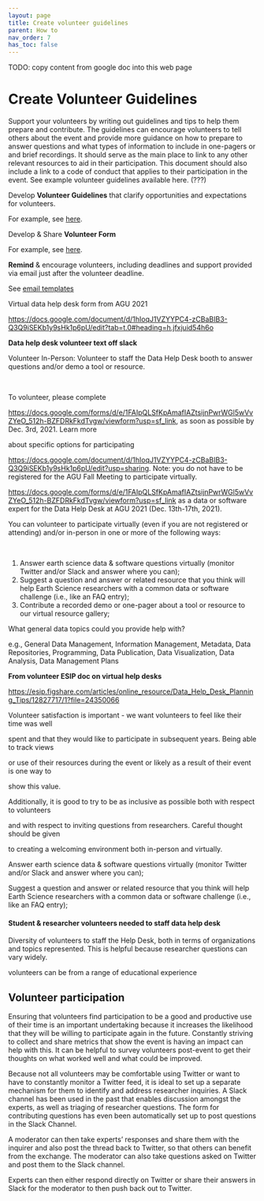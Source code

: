 ```yaml
---
layout: page
title: Create volunteer guidelines
parent: How to
nav_order: 7
has_toc: false
---
```


TODO: copy content from google doc into this web page

# Create Volunteer Guidelines

Support your volunteers by writing out guidelines and tips to help them prepare
and contribute. The guidelines can encourage volunteers to tell others about the
event and provide more guidance on how to prepare to answer questions and what
types of information to include in one-pagers or and brief recordings. It should
serve as the main place to link to any other relevant resources to aid in their
participation. This document should also include a link to a code of conduct
that applies to their participation in the event. See example volunteer
guidelines available here. (???)

Develop **Volunteer Guidelines** that clarify opportunities and expectations for
volunteers.

For example, see
[here](https://docs.google.com/document/u/0/d/1wYyoHB-COUNRKP7fyxB5jzLwvasnz4vDbL3_qV6xmks/edit).

Develop & Share **Volunteer Form**

For example, see [here](https://forms.gle/hqD78dHAEXSprxyQA).

**Remind** & encourage volunteers, including deadlines and support provided via
email just after the volunteer deadline.

See
[email templates](https://docs.google.com/document/u/0/d/1x_QkuryXYAPcrrmMFkfD3wYAe8b_xBUh5Cick3em2vQ/edit)

Virtual data help desk form from AGU 2021

<https://docs.google.com/document/d/1hIoqJ1VZYYPC4-zCBaBIB3-Q3Q9iSEKb1y9sHk1p6pU/edit?tab=t.0#heading=h.jfxjuid54h6o>

**Data help desk volunteer text off slack**

Volunteer In-Person: Volunteer to staff the Data Help Desk booth to answer
questions and/or demo a tool or resource.

&nbsp;

To volunteer, please complete

<https://docs.google.com/forms/d/e/1FAIpQLSfKpAmafIAZtsijnPwrWGl5wVvZYeO_512h-BZFDRkFkdTvgw/viewform?usp=sf_link>,
as soon as possible by Dec. 3rd, 2021. Learn more

about specific options for participating

<https://docs.google.com/document/d/1hIoqJ1VZYYPC4-zCBaBIB3-Q3Q9iSEKb1y9sHk1p6pU/edit?usp=sharing>.
Note: you do not have to be registered for the AGU Fall Meeting to participate
virtually.

<https://docs.google.com/forms/d/e/1FAIpQLSfKpAmafIAZtsijnPwrWGl5wVvZYeO_512h-BZFDRkFkdTvgw/viewform?usp=sf_link>
as a data or software expert for the Data Help Desk at AGU 2021 (Dec. 13th-17th,
2021).

You can volunteer to participate virtually (even if you are not registered or
attending) and/or in-person in one or more of the following ways:

&nbsp;

1. Answer earth science data & software questions virtually (monitor Twitter
   and/or Slack and answer where you can);
2. Suggest a question and answer or related resource that you think will help
   Earth Science researchers with a common data or software challenge (i.e.,
   like an FAQ entry);
3. Contribute a recorded demo or one-pager about a tool or resource to our
   virtual resource gallery;

What general data topics could you provide help with?

e.g., General Data Management, Information Management, Metadata, Data
Repositories, Programming, Data Publication, Data Visualization, Data Analysis,
Data Management Plans

**From volunteer ESIP doc on virtual help desks**

<https://esip.figshare.com/articles/online_resource/Data_Help_Desk_Planning_Tips/12827717/1?file=24350066>

Volunteer satisfaction is important - we want volunteers to feel like their time
was well

spent and that they would like to participate in subsequent years. Being able to
track views

or use of their resources during the event or likely as a result of their event
is one way to

show this value.

Additionally, it is good to try to be as inclusive as possible both with respect
to volunteers

and with respect to inviting questions from researchers. Careful thought should
be given

to creating a welcoming environment both in-person and virtually.

Answer earth science data & software questions virtually (monitor Twitter and/or
Slack and answer where you can);

Suggest a question and answer or related resource that you think will help Earth
Science researchers with a common data or software challenge (i.e., like an FAQ
entry);

#### **Student & researcher volunteers needed to staff data help desk**

Diversity of volunteers to staff the Help Desk, both in terms of organizations
and topics represented. This is helpful because researcher questions can vary
widely.

volunteers can be from a range of educational experience

## Volunteer participation

Ensuring that volunteers find participation to be a good and productive use of
their time is an important undertaking because it increases the likelihood that
they will be willing to participate again in the future. Constantly striving to
collect and share metrics that show the event is having an impact can help with
this. It can be helpful to survey volunteers post-event to get their thoughts on
what worked well and what could be improved.

Because not all volunteers may be comfortable using Twitter or want to have to
constantly monitor a Twitter feed, it is ideal to set up a separate mechanism
for them to identify and address researcher inquiries. A Slack channel has been
used in the past that enables discussion amongst the experts, as well as
triaging of researcher questions. The form for contributing questions has even
been automatically set up to post questions in the Slack Channel.

A moderator can then take experts’ responses and share them with the inquirer
and also post the thread back to Twitter, so that others can benefit from the
exchange. The moderator can also take questions asked on Twitter and post them
to the Slack channel.

Experts can then either respond directly on Twitter or share their answers in
Slack for the moderator to then push back out to Twitter.
